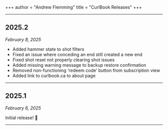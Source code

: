 +++
author = "Andrew Flemming"
title = "CurlBook Releases"
+++

---

## 2025.2
*February 8, 2025*

- Added hammer state to shot filters
- Fixed an issue where conceding an end still created a new end
- Fixed shot reset not properly clearing shot issues
- Added missing warning message to backup restore confirmation
- Removed non-functioning ‘redeem code’ button from subscription view
- Added link to curlbook.ca to about page

---

## 2025.1
*February 6, 2025*

Initial release! 🥳

---



